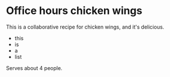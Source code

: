 # Office hours chicken wings

This is a collaborative recipe for chicken wings, and it's delicious. 

- this
- is
- a
- list

Serves about 4 people. 
